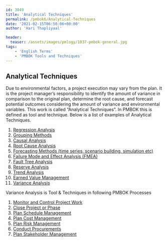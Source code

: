 ```yaml
---
id: 3049   
title: 'Analytical Techniques'
permalink: /pmbok6/Analytical-Techniques
date: '2021-02-15T06:50:06+00:00'
author: 'Hari Thapliyaal'

header:
  teaser: /assets/images/pmlogy/1037-pmbok-general.jpg
tags:
    - 'English Terms'
    - 'PMBOK Tools and Techniques'
---
```


## Analytical Techniques

Due to environmental factors, a project execution may vary from the plan. It is the project manager’s responsibility to identify the amount of variance in comparison to the original plan, determine the root cause, and forecast potential outcomes considering the amount of variance and environmental variables. This work is called “Analytical Techniques”. In PMBOK this is defined as tool and technique. Below is a list of examples of Analytical Techniques.

1. [Regression Analysis](/pmbok6/regression-analysis)
2. [Grouping Methods](/pmbok6/grouping-methods)
3. [Causal Analysis](/pmbok6/causal-analysis)
4. [Root Cause Analysis](/pmbok6/root-cause-analysis)
5. [Forecasting Methods (time series, scenario building, simulation etc)](/pmbok6/forecasting-methods-(time-series,-scenario-building,-simulation-etc))
6. [Failure Mode and Effect Analysis (FMEA)](/pmbok6/failure-mode-and-effect-analysis-(fmea))
7. [Fault Tree Analysis](/pmbok6/fault-tree-analysis)
8. [Reserve Analysis](/pmbok6/reserve-analysis)
9. [Trend Analysis](/pmbok6/trend-analysis)
10. [Earned Value Management](/pmbok6/earned-value-management)
11. [Variance Analysis](/pmbok6/variance-analysis)

Variance Analysis is Tool &amp; Techniques in following PMBOK Processes

1. [Monitor and Control Project Work](/pmbok6/Monitor-and-Control-Project-Work)
2. [Close Project or Phase](/pmbok6/Close-Project-or-Phase)
3. [Plan Schedule Management](/pmbok6/Plan-Schedule-Management)
4. [Plan Cost Management](/pmbok6/Plan-Cost-Management)
5. [Plan Risk Management](/pmbok6/Plan-Risk-Management)
6. [Conduct Procurements](/pmbok6/Conduct-Procurements)
7. [Plan Stakeholder Management](/pmbok6/Plan-Stakeholder-Management)
